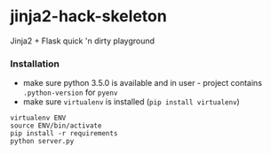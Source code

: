 # jinja2-hack-skeleton
Jinja2 + Flask quick 'n dirty playground

### Installation

* make sure python 3.5.0 is available and in user - project contains `.python-version` for `pyenv`
* make sure `virtualenv` is installed (`pip install virtualenv`)

```
virtualenv ENV
source ENV/bin/activate
pip install -r requirements
python server.py
```
